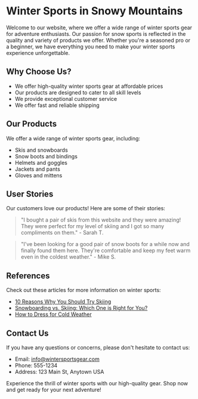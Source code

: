 <!--font:Poppins-->

# Winter Sports in Snowy Mountains

Welcome to our website, where we offer a wide range of winter sports gear for adventure enthusiasts. Our passion for snow sports is reflected in the quality and variety of products we offer. Whether you're a seasoned pro or a beginner, we have everything you need to make your winter sports experience unforgettable.

## Why Choose Us?

- We offer high-quality winter sports gear at affordable prices
- Our products are designed to cater to all skill levels
- We provide exceptional customer service
- We offer fast and reliable shipping

## Our Products

We offer a wide range of winter sports gear, including:

- Skis and snowboards
- Snow boots and bindings
- Helmets and goggles
- Jackets and pants
- Gloves and mittens

## User Stories

Our customers love our products! Here are some of their stories:

> "I bought a pair of skis from this website and they were amazing! They were perfect for my level of skiing and I got so many compliments on them." - Sarah T.

> "I've been looking for a good pair of snow boots for a while now and finally found them here. They're comfortable and keep my feet warm even in the coldest weather." - Mike S.

## References

Check out these articles for more information on winter sports:

- [10 Reasons Why You Should Try Skiing](#)
- [Snowboarding vs. Skiing: Which One is Right for You?](#)
- [How to Dress for Cold Weather](#)

## Contact Us

If you have any questions or concerns, please don't hesitate to contact us:

- Email: info@wintersportsgear.com
- Phone: 555-1234
- Address: 123 Main St, Anytown USA

Experience the thrill of winter sports with our high-quality gear. Shop now and get ready for your next adventure!

<!--

Write me content for website with wallpaper which alt text is:

"A snowy mountain peak with a clear blue sky"

The name/title of the page should not be 1:1 copy of the alt text but rather a real content of the website which is using this wallpaper.

- Use markdown format 
- Start with heading
- Heading should be short and concise
- The content should look like a real website 
- The website should not be about the wallpaper, wallpaper is just a related background
- Heading should be contain work "wallpaper" or "background"
- Include real sections like references, contact, user stories, etc. use things relevant to the page purpose.
- Feel free to use structure like headings, bullets, numbering, blockquotes, paragraphs, horizontal lines, etc.
- You can use formatting like bold or _italic_
- You can include UTF-8 emojis
- Links should be only #hash anchors (and you can refer to the document itself)
- Do not include images


---


# Explore the Serene Beauty of Snowy Mountains with Our Winter Sports Gear

Welcome to our website, where we offer a wide range of winter sports gear for adventure enthusiasts. Our passion for snow sports is reflected in the quality and variety of products we offer. Whether you're a seasoned pro or a beginner, we have everything you need to make your winter sports experience unforgettable.

## Why Choose Us?

- We offer high-quality winter sports gear at affordable prices
- Our products are designed to cater to all skill levels
- We provide exceptional customer service
- We offer fast and reliable shipping

## Our Products

We offer a wide range of winter sports gear, including:

- Skis and snowboards
- Snow boots and bindings
- Helmets and goggles
- Jackets and pants
- Gloves and mittens

## User Stories

Our customers love our products! Here are some of their stories:

> "I bought a pair of skis from this website and they were amazing! They were perfect for my level of skiing and I got so many compliments on them." - Sarah T.

> "I've been looking for a good pair of snow boots for a while now and finally found them here. They're comfortable and keep my feet warm even in the coldest weather." - Mike S.

## References

Check out these articles for more information on winter sports:

- [10 Reasons Why You Should Try Skiing](#)
- [Snowboarding vs. Skiing: Which One is Right for You?](#)
- [How to Dress for Cold Weather](#)

## Contact Us

If you have any questions or concerns, please don't hesitate to contact us:

- Email: info@wintersportsgear.com
- Phone: 555-1234
- Address: 123 Main St, Anytown USA

Experience the thrill of winter sports with our high-quality gear. Shop now and get ready for your next adventure!


---


Write me a Google font which is best fitting for the website.

Pick from the list:
- Great Vibes
- Raleway
- Cinzel Decorative
- Open Sans
- Cinzel
- Barlow Condensed
- Creepster
- Lobster
- Poppins
- Futura
- Montserrat
- Cormorant Garamond
- Playfair Display
- Cabin
- Orbitron
- IBM Plex Sans
- Lato
- Roboto
- Inter
- Exo 2
- Dancing Script
- Alegreya


Write just the font name nothing else.


---


Poppins

-->
